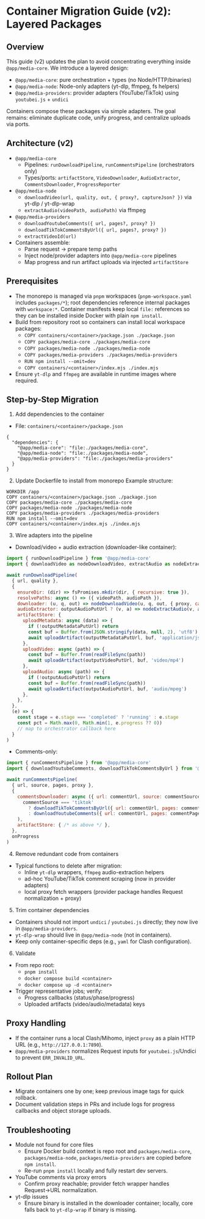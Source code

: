 # Container Migration Guide (v2): Layered Packages

## Overview
This guide (v2) updates the plan to avoid concentrating everything inside `@app/media-core`. We introduce a layered design:

- `@app/media-core`: pure orchestration + types (no Node/HTTP/binaries)
- `@app/media-node`: Node-only adapters (yt-dlp, ffmpeg, fs helpers)
- `@app/media-providers`: provider adapters (YouTube/TikTok) using `youtubei.js` + `undici`

Containers compose these packages via simple adapters. The goal remains: eliminate duplicate code, unify progress, and centralize uploads via ports.

## Architecture (v2)
- `@app/media-core`
  - Pipelines: `runDownloadPipeline`, `runCommentsPipeline` (orchestrators only)
  - Types/ports: `artifactStore`, `VideoDownloader`, `AudioExtractor`, `CommentsDownloader`, `ProgressReporter`
- `@app/media-node`
  - `downloadVideo(url, quality, out, { proxy?, captureJson? })` via yt-dlp / yt-dlp-wrap
  - `extractAudio(videoPath, audioPath)` via ffmpeg
- `@app/media-providers`
  - `downloadYoutubeComments({ url, pages?, proxy? })`
  - `downloadTikTokCommentsByUrl({ url, pages?, proxy? })`
  - `extractVideoId(url)`
- Containers assemble:
  - Parse request → prepare temp paths
  - Inject node/provider adapters into `@app/media-core` pipelines
  - Map progress and run artifact uploads via injected `artifactStore`

## Prerequisites
- The monorepo is managed via `pnpm` workspaces (`pnpm-workspace.yaml` includes `packages/*`); root dependencies reference internal packages with `workspace:*`. Container manifests keep local `file:` references so they can be installed inside Docker with plain `npm install`.
- Build from repository root so containers can install local workspace packages:
  - `COPY containers/<container>/package.json ./package.json`
  - `COPY packages/media-core ./packages/media-core`
  - `COPY packages/media-node ./packages/media-node`
  - `COPY packages/media-providers ./packages/media-providers`
  - `RUN npm install --omit=dev`
  - `COPY containers/<container>/index.mjs ./index.mjs`
- Ensure `yt-dlp` and `ffmpeg` are available in runtime images where required.

## Step-by-Step Migration

1) Add dependencies to the container
- File: `containers/<container>/package.json`
```
{
  "dependencies": {
    "@app/media-core": "file:./packages/media-core",
    "@app/media-node": "file:./packages/media-node",
    "@app/media-providers": "file:./packages/media-providers"
  }
}
```

2) Update Dockerfile to install from monorepo
Example structure:
```
WORKDIR /app
COPY containers/<container>/package.json ./package.json
COPY packages/media-core ./packages/media-core
COPY packages/media-node ./packages/media-node
COPY packages/media-providers ./packages/media-providers
RUN npm install --omit=dev
COPY containers/<container>/index.mjs ./index.mjs
```

3) Wire adapters into the pipeline
- Download/video + audio extraction (downloader-like container):
```js
import { runDownloadPipeline } from '@app/media-core'
import { downloadVideo as nodeDownloadVideo, extractAudio as nodeExtractAudio } from '@app/media-node'

await runDownloadPipeline(
  { url, quality },
  {
    ensureDir: (dir) => fsPromises.mkdir(dir, { recursive: true }),
    resolvePaths: async () => ({ videoPath, audioPath }),
    downloader: (u, q, out) => nodeDownloadVideo(u, q, out, { proxy, captureJson: Boolean(outputMetadataPutUrl) }),
    audioExtractor: outputAudioPutUrl ? (v, a) => nodeExtractAudio(v, a) : async () => {},
    artifactStore: {
      uploadMetadata: async (data) => {
        if (!outputMetadataPutUrl) return
        const buf = Buffer.from(JSON.stringify(data, null, 2), 'utf8')
        await uploadArtifact(outputMetadataPutUrl, buf, 'application/json')
      },
      uploadVideo: async (path) => {
        const buf = Buffer.from(readFileSync(path))
        await uploadArtifact(outputVideoPutUrl, buf, 'video/mp4')
      },
      uploadAudio: async (path) => {
        if (!outputAudioPutUrl) return
        const buf = Buffer.from(readFileSync(path))
        await uploadArtifact(outputAudioPutUrl, buf, 'audio/mpeg')
      },
    },
  },
  (e) => {
    const stage = e.stage === 'completed' ? 'running' : e.stage
    const pct = Math.max(0, Math.min(1, e.progress ?? 0))
    // map to orchestrator callback here
  }
)
```

- Comments-only:
```js
import { runCommentsPipeline } from '@app/media-core'
import { downloadYoutubeComments, downloadTikTokCommentsByUrl } from '@app/media-providers'

await runCommentsPipeline(
  { url, source, pages, proxy },
  {
    commentsDownloader: async ({ url: commentUrl, source: commentSource, pages: commentPages, proxy: commentProxy }) => (
      commentSource === 'tiktok'
        ? downloadTikTokCommentsByUrl({ url: commentUrl, pages: commentPages, proxy: commentProxy })
        : downloadYoutubeComments({ url: commentUrl, pages: commentPages, proxy: commentProxy })
    ),
    artifactStore: { /* as above */ },
  },
  onProgress
)
```

4) Remove redundant code from containers
- Typical functions to delete after migration:
  - Inline `yt-dlp` wrappers, `ffmpeg` audio-extraction helpers
  - ad-hoc YouTube/TikTok comment scraping (now in provider adapters)
  - local proxy fetch wrappers (provider package handles Request normalization + proxy)

5) Trim container dependencies
- Containers should not import `undici` / `youtubei.js` directly; they now live in `@app/media-providers`.
- `yt-dlp-wrap` should live in `@app/media-node` (not in containers).
- Keep only container-specific deps (e.g., `yaml` for Clash configuration).

6) Validate
- From repo root:
  - `pnpm install`
  - `docker compose build <container>`
  - `docker compose up -d <container>`
- Trigger representative jobs; verify:
  - Progress callbacks (status/phase/progress)
  - Uploaded artifacts (video/audio/metadata) keys

## Proxy Handling
- If the container runs a local Clash/Mihomo, inject `proxy` as a plain HTTP URL (e.g., `http://127.0.0.1:7890`).
- `@app/media-providers` normalizes Request inputs for `youtubei.js`/Undici to prevent `ERR_INVALID_URL`.

## Rollout Plan
- Migrate containers one by one; keep previous image tags for quick rollback.
- Document validation steps in PRs and include logs for progress callbacks and object storage uploads.

## Troubleshooting
- Module not found for core files
  - Ensure Docker build context is repo root and `packages/media-core`, `packages/media-node`, `packages/media-providers` are copied before `npm install`.
  - Re-run `pnpm install` locally and fully restart dev servers.
- YouTube comments via proxy errors
  - Confirm proxy reachable; provider fetch wrapper handles Request→URL normalization.
- yt-dlp issues
  - Ensure binary is installed in the downloader container; locally, core falls back to `yt-dlp-wrap` if binary is missing.
